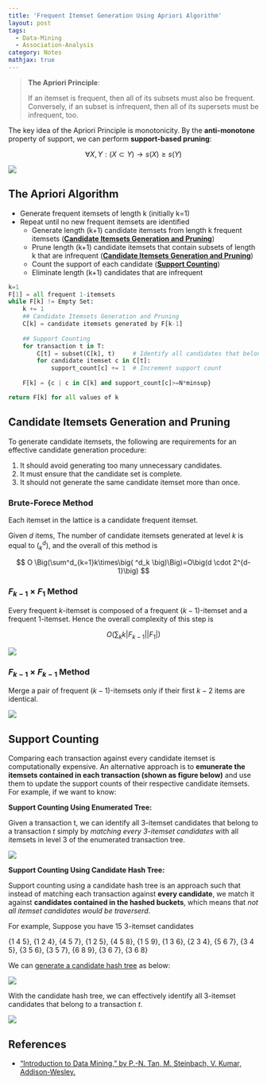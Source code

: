 ```yaml
---
title: 'Frequent Itemset Generation Using Apriori Algorithm'
layout: post
tags:
  - Data-Mining
  - Association-Analysis
category: Notes
mathjax: true
---
```


> **The Apriori Principle**:
> 
> If an itemset is frequent, then all of its subsets must also be frequent.
> Conversely, if an subset is infrequent, then all of its supersets must be infrequent, too.

The key idea of the Apriori Principle is monotonicity. By the **anti-monotone** property of support, we can perform **support-based pruning**:

$$
\forall X,Y: (X \subset Y) \rightarrow s(X) \geq s(Y)
$$

<!--more-->

![](https://i.imgur.com/5j1It8G.png)

## The Apriori Algorithm

- Generate frequent itemsets of length k (initially k=1)
- Repeat until no new frequent itemsets are identified
    - Generate length (k+1) candidate itemsets from length k frequent itemsets ([**Candidate Itemsets Generation and Pruning**](#candidate-itemsets-generation-and-pruning))
    - Prune length (k+1) candidate itemsets that contain subsets of length k that are infrequent ([**Candidate Itemsets Generation and Pruning**](#candidate-itemsets-generation-and-pruning))
    - Count the support of each candidate ([**Support Counting**](#support-counting))
    - Eliminate length (k+1) candidates that are infrequent

```python
k=1
F[1] = all frequent 1-itemsets
while F[k] != Empty Set:
    k += 1
    ## Candidate Itemsets Generation and Pruning
    C[k] = candidate itemsets generated by F[k-1]
    
    ## Support Counting
    for transaction t in T:
        C[t] = subset(C[k], t)     # Identify all candidates that belong to t
        for candidate itemset c in C[t]:
            support_count[c] += 1  # Increment support count
    
    F[k] = {c | c in C[k] and support_count[c]>=N*minsup}

return F[k] for all values of k
```

## Candidate Itemsets Generation and Pruning

To generate candidate itemsets, the following are requirements for an effective candidate generation procedure:

1. It should avoid generating too many unnecessary candidates.
2. It must ensure that the candidate set is complete.
3. It should not generate the same candidate itemset more than once.

### Brute-Forece Method

Each itemset in the lattice is a candidate frequent itemset.

Given $d$ items, The number of candidate itemsets generated at level $k$ is equal to $\big( ^d_k \big)$, and the overall of this method is

$$
O \Big(\sum^d_{k=1}k\times\big( ^d_k \big)\Big)=O\big(d \cdot 2^{d-1}\big)
$$

### $F_{k-1} \times F_1$ Method

Every frequent $k$-itemset is composed of a frequent $(k-1)$-itemset and a frequent $1$-itemset.   Hence the overall complexity of this step is

$$
O\big(\sum_k k|F_{k-1}||F_1| \big)
$$

![](https://i.imgur.com/ohz7JTy.png)

### $F_{k-1} \times F_{k-1}$ Method

Merge a pair of frequent $(k-1)$-itemsets only if their first $k-2$ items are identical.

![](https://i.imgur.com/hfiGMrK.png)

## Support Counting

Comparing each transaction against every candidate itemset is computationally expensive.   An alternative approach is to **emunerate the itemsets contained in each transaction (shown as figure below)** and use them to update the support counts of their respective candidate itemsets.   For example, if we want to know: 

**Support Counting Using Enumerated Tree:**

Given a transaction t, we can identify all $3$-itemset candidates that belong to a transaction $t$ simply by _matching every $3$-itemset candidates_ with all itemsets in level 3 of the enumerated transaction tree.

![](https://i.imgur.com/ShMHUyW.png)

**Support Counting Using Candidate Hash Tree:**

Support counting using a candidate hash tree is an approach such that instead of matching each transaction against **every candidate**, we match it against **candidates contained in the hashed buckets**, which means that _not all itemset candidates would be traverserd_.

For example, Suppose you have 15 $3$-itemset candidates

{1 4 5}, {1 2 4}, {4 5 7}, {1 2 5}, {4 5 8}, {1 5 9}, {1 3 6}, {2 3 4}, {5 6 7}, {3 4 5}, {3 5 6}, {3 5 7}, {6 8 9}, {3 6 7}, {3 6 8}

We can [generate a candidate hash tree](./generate-a-candidate-hash-tree) as below:

![](https://i.imgur.com/jH1F9mg.png)

With the candidate hash tree, we can effectively identify all $3$-itemset candidates that belong to a transaction $t$.

![](https://i.imgur.com/rBIYVo2.png)


## References
- [“Introduction to Data Mining,” by P.-N. Tan, M. Steinbach, V. Kumar, Addison-Wesley.](http://www-users.cs.umn.edu/~kumar/dmbook/index.php)